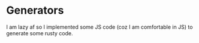 # Generators
I am lazy af so I implemented some JS code (coz I am comfortable in JS) to generate some rusty code.
